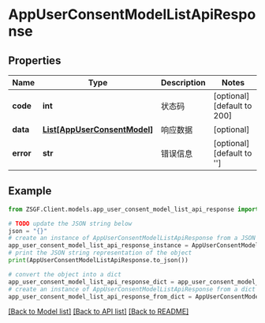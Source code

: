 # AppUserConsentModelListApiResponse


## Properties

Name | Type | Description | Notes
------------ | ------------- | ------------- | -------------
**code** | **int** | 状态码 | [optional] [default to 200]
**data** | [**List[AppUserConsentModel]**](AppUserConsentModel.md) | 响应数据 | [optional] 
**error** | **str** | 错误信息 | [optional] [default to '']

## Example

```python
from ZSGF.Client.models.app_user_consent_model_list_api_response import AppUserConsentModelListApiResponse

# TODO update the JSON string below
json = "{}"
# create an instance of AppUserConsentModelListApiResponse from a JSON string
app_user_consent_model_list_api_response_instance = AppUserConsentModelListApiResponse.from_json(json)
# print the JSON string representation of the object
print(AppUserConsentModelListApiResponse.to_json())

# convert the object into a dict
app_user_consent_model_list_api_response_dict = app_user_consent_model_list_api_response_instance.to_dict()
# create an instance of AppUserConsentModelListApiResponse from a dict
app_user_consent_model_list_api_response_from_dict = AppUserConsentModelListApiResponse.from_dict(app_user_consent_model_list_api_response_dict)
```
[[Back to Model list]](../README.md#documentation-for-models) [[Back to API list]](../README.md#documentation-for-api-endpoints) [[Back to README]](../README.md)


